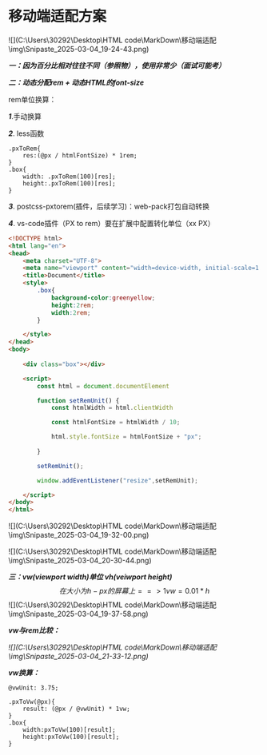 # 移动端适配方案

![](C:\Users\30292\Desktop\HTML code\MarkDown\移动端适配\img\Snipaste_2025-03-04_19-24-43.png)

***一：因为百分比相对往往不同（参照物），使用非常少（面试可能考）***



***二：动态分配rem + 动态HTML的font-size*** 

rem单位换算：

***1***.手动换算

***2***. less函数

```less
.pxToRem{
    res:(@px / htmlFontSize) * 1rem;
}
.box{
    width: .pxToRem(100)[res];
    height:.pxToRem(100)[res];
}
```

***3***. postcss-pxtorem(插件，后续学习)：web-pack打包自动转换

***4***. vs-code插件（PX to rem）要在扩展中配置转化单位（xx PX）



```html
<!DOCTYPE html>
<html lang="en">
<head>
    <meta charset="UTF-8">
    <meta name="viewport" content="width=device-width, initial-scale=1.0">
    <title>Document</title>
    <style>
        .box{
            background-color:greenyellow;
            height:2rem;
            width:2rem;
        }

    </style>
</head>
<body>
    
    <div class="box"></div>

    <script>
        const html = document.documentElement

        function setRemUnit() {
            const htmlWidth = html.clientWidth

            const htmlFontSize = htmlWidth / 10;

            html.style.fontSize = htmlFontSize + "px";
        
        }

        setRemUnit();

        window.addEventListener("resize",setRemUnit);

    </script>
</body>
</html>
```



![](C:\Users\30292\Desktop\HTML code\MarkDown\移动端适配\img\Snipaste_2025-03-04_19-32-00.png)

![](C:\Users\30292\Desktop\HTML code\MarkDown\移动端适配\img\Snipaste_2025-03-04_20-30-44.png)







***三：vw(viewport width)单位     vh(veiwport height)*** 
$$
在大小为h-px的屏幕上==>1vw = 0.01 * h
$$
![](C:\Users\30292\Desktop\HTML code\MarkDown\移动端适配\img\Snipaste_2025-03-04_19-37-58.png)



***vw与rem比较：***

*![](C:\Users\30292\Desktop\HTML code\MarkDown\移动端适配\img\Snipaste_2025-03-04_21-33-12.png)*



***vw换算：***

```less
@vwUnit: 3.75;

.pxToVw(@px){
    result: (@px / @vwUnit) * 1vw;
}
.box{
    width:pxToVw(100)[result];
    height:pxToVw(100)[result];
}
```

